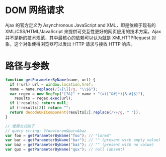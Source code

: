 # DOM 网络请求

Ajax 的官方定义为 Asynchronous JavaScript and XML，即是依赖于现有的 XML/CSS/HTML/JavaScript 来提供可交互性更好的网页应用的技术方案。Ajax 并不是新的技术规范，其中最核心的依赖可以认为就是 XMLHTTPRequest 对象，这个对象使得浏览器可以发出 HTTP 请求与接收 HTTP 响应。

# 路径与参数

```js
function getParameterByName(name, url) {
  if (!url) url = window.location.href;
  name = name.replace(/[\[\]]/g, "\\$&");
  var regex = new RegExp("[?&]" + name + "(=([^&#]*)|&|#|$)"),
    results = regex.exec(url);
  if (!results) return null;
  if (!results[2]) return "";
  return decodeURIComponent(results[2].replace(/\+/g, " "));
}

// 使用方式如下
// query string: ?foo=lorem&bar=&baz
var foo = getParameterByName("foo"); // "lorem"
var bar = getParameterByName("bar"); // "" (present with empty value)
var baz = getParameterByName("baz"); // "" (present with no value)
var qux = getParameterByName("qux"); // null (absent)
```

